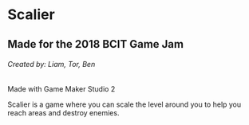 # Scalier
## Made for the 2018 BCIT Game Jam
###### Created by: Liam, Tor, Ben
Made with Game Maker Studio 2

Scalier is a game where you can scale the level around you to help you reach areas and destroy enemies. 
